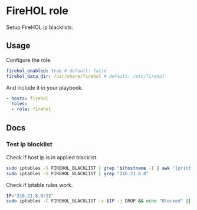 # FireHOL role

Setup FireHOL ip blacklists.

## Usage

Configure the role.

```yml
firehol_enabled: true # default: false
firehol_data_dir: /usr/share/firehol # default: /etc/firehol
```

And include it in your playbook.

```yml
- hosts: firehol
  roles:
  - role: firehol
```

## Docs

### Test ip blocklist

Check if host ip is in applied blacklist.

```bash
sudo iptables -S FIREHOL_BLACKLIST | grep "$(hostname -I | awk '{print $1}')"
sudo iptables -S FIREHOL_BLACKLIST | grep "216.21.8.0"
```

Check if iptable rules work.

```bash
IP="216.21.8.0/22"
sudo iptables -C FIREHOL_BLACKLIST -s $IP -j DROP && echo "Blocked" || echo "Not blocked"
```